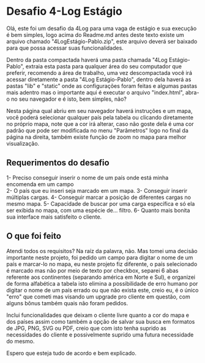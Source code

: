 # Desafio 4-Log Estágio

Olá, este foi um desafio da 4Log para uma vaga de estágio e sua execução é bem simples, logo acima do Readme.md antes deste texto existe um arquivo chamado "4LogEstágio-Pablo.zip", este arquivo deverá ser baixado para que possa acessar suas funcionalidades.

Dentro da pasta compactada haverá uma pasta chamada "4Log Estágio-Pablo", extraia esta pasta para qualquer área do seu computador que preferir, recomendo a área de trabalho, uma vez descompactada você irá acessar diretamente a pasta "4Log Estágio-Pablo", dentro dela haverá as pastas "lib" e "static" onde as configurações foram feitas e algumas pastas mais adentro mas o importante aqui é executar o arquivo "index.html", abra-o no seu navegador e é isto, bem simples, não?

Nesta página qual abriu em seu navegador haverá instruções e um mapa, você poderá selecionar qualquer país pela tabela ou clicando diretamente no próprio mapa, note que a cor irá alterar, caso não goste dela é uma cor padrão que pode ser modificada no menu "Parâmetros" logo no final da página na direita, também existe função de zoom no mapa para melhor visualização.

## Requerimentos do desafio

1- Preciso conseguir inserir o nome de um país onde está minha encomenda em um campo<br>
2- O país que eu inseri seja marcado em um mapa.
3- Conseguir inserir múltiplas cargas.
4- Conseguir marcar a posição de diferentes cargas no mesmo mapa.
5- Capacidade de buscar por uma carga específica e só ela ser exibida no mapa, com uma espécie de... filtro.
6- Quanto mais bonita sua interface mais satisfeito o cliente.

## O que foi feito

Atendi todos os requisitos? Na raíz da palavra, não. Mas tomei uma decisão importante neste projeto, foi pedido um campo para digitar o nome de um país e marcar-lo no mapa, eu neste projeto fiz diferente, o país selecionado é marcado mas não por meio de texto por checkbox, separei 6 abas referente aos continentes (separando américa em Norte e Sul), e organizei de forma alfabética a tabela isto elimina a possibilidade de erro humano por digitar o nome de um país errado ou que não exista este, creio eu, é o único "erro" que cometi mas visando um upgrade pro cliente em questão, com alguns bônus também quais não foram pedidos.

Inclui funcionalidades que deixam o cliente livre quanto a cor do mapa e dos países assim como também a opção de salvar sua busca em formatos de JPG, PNG, SVG ou PDF, creio que com isto tenha suprido as necessidades do cliente e possivelmente suprido uma futura necessidade do mesmo.

Espero que esteja tudo de acordo e bem explicado.
